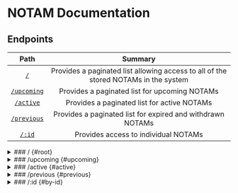 # NOTAM Documentation

## Endpoints

|Path|Summary|
|:---:|:---:|
|[`/`](#root)|Provides a paginated list allowing access to all of the stored NOTAMs in the system|
|[`/upcoming`](#upcoming)|Provides a paginated list for upcoming NOTAMs|
|[`/active`](#active)|Provides a paginated list for active NOTAMs|
|[`/previous`](#previous)|Provides a paginated list for expired and withdrawn NOTAMs|
|[`/:id`](#by-id)|Provides access to individual NOTAMs|

<details>
<summary>### / {#root}
</summary>

<br>
The root path of this endpoint provides access to a paginated list of all NOTAMs currently stored in the system.

#### Parameters

|Name|Example|Description|
|:---:|:---:|:---:|
|limit|limit=20|The number of entries to return (max 100)|
|offset|offset=20|The number of entries to skip before returning data|

#### Sample URL

```
https://nextlaunch.org/api/0.0.1/notams?limit=20&offset=20
```
</details>

<details>
<summary>### /upcoming {#upcoming}
</summary>

<br>
This endpoint provides access to a paginated list of all NOTAMs in the system which meet the following conditions:
- Start time has not passed
- NOTAM is not cancelled or withdrawn

#### Parameters

|Name|Example|Description|
|:---:|:---:|:---:|
|limit|limit=20|The number of entries to return (max 100)|
|offset|offset=20|The number of entries to skip before returning data|

#### Sample URL

```
https://nextlaunch.org/api/0.0.1/notams/upcoming?limit=20&offset=20
```

</details>


<details>
<summary>### /active {#active}
</summary>

<br>
This endpoint provides access to a paginated list of all NOTAMs in the system which meet the following conditions:
- Start time has passed
- End time has not passed
- NOTAM is not cancelled or withdrawn

#### Parameters

|Name|Example|Description|
|:---:|:---:|:---:|
|limit|limit=20|The number of entries to return (max 100)|
|offset|offset=20|The number of entries to skip before returning data|

#### Sample URL

```
https://nextlaunch.org/api/0.0.1/notams/active?limit=20&offset=20
```
</details>


<details>
<summary>### /previous {#previous}
</summary>

<br>
This endpoint provides access to a paginated list of all NOTAMs in the system which meet the following conditions:
- End time has passed OR NOTAM is cancelled or withdrawn

#### Parameters

|Name|Example|Description|
|:---:|:---:|:---:|
|limit|limit=20|The number of entries to return (max 100)|
|offset|offset=20|The number of entries to skip before returning data|

#### Sample URL

```
https://nextlaunch.org/api/0.0.1/notams/previous?limit=20&offset=20
```
</details>


<details>
<summary>### /:id {#by-id}
</summary>

<br>
This endpoint provides access to a single NOTAM

#### Arguments

|Name|Expected Type|Examples|Description|
|:---:|:---:|:---:|:---:|
|id|UUID(v4)/String|`69d06e5a-7ee1-409d-a092-d017e65ff830` or `F1237_21`|The ID of the entry to return|

#### Sample URLs

```
https://nextlaunch.org/api/0.0.1/notams/69d06e5a-7ee1-409d-a092-d017e65ff830
```

```
https://nextlaunch.org/api/0.0.1/notams/F1237_21
```
</details>